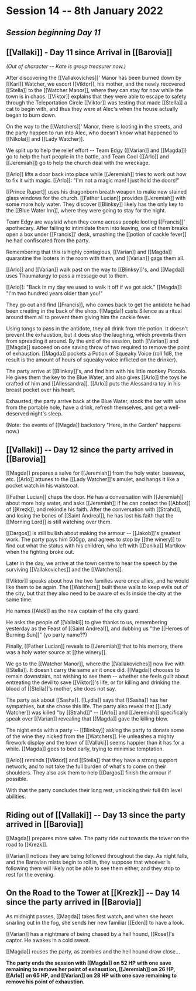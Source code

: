 # Session 14 -- 8th January 2022
## *Session beginning Day 11*

## [[Vallaki]] - Day 11 since Arrival in [[Barovia]]

*(Out of character -- Kate is group treasurer now.)*

After discovering the [[Vallakoviches]]' Manor has been burned down by [[Karl]] Watcher, we escort [[Viktor]], his mother, and the newly recovered [[Stella]] to the [[Watcher Manor]], where they can stay for now while the town is in chaos. [[Viktor]] explains that they were able to escape to safety through the Teleportation Circle [[Viktor]] was testing that made [[Stella]] a cat to begin with, and thus they were at Alec's when the house actually began to burn down.

On the way to the [[Watchers]]' Manor, there is looting in the streets, and the party happen to run into Alec, who doesn't know what happened to [[Nikolai]] and [[Lady Watcher]].

We split up to help the relief effort -- Team Edgy ([[Varian]] and [[Magda]]) go to help the hurt people in the battle, and Team Cool ([[Arlo]] and [[Jeremiah]]) go to help the church deal with the wreckage.

[[Arlo]] lifts a door back into place while [[Jeremiah]] tries to work out how to fix it with magic. [[Arlo]]: "I'm not a magic man! I just hold the doors!"

[[Prince Rupert]] uses his dragonborn breath weapon to make new stained glass windows for the church. [[Father Lucian]] provides [[Jeremiah]] with some more holy water. They discover [[Blinksy]] likely has the only key to the [[Blue Water Inn]], where they were going to stay for the night.

Team Edgy are waylaid when they come across people looting [[Francis]]' apothecary. After failing to intimidate them into leaving, one of them breaks open a box under [[Francis]]' desk, smashing the [[potion of cackle fever]] he had confiscated from the party.

Remembering that this is highly contagious, [[Varian]] and [[Magda]] quarantine the looters in the room with them, and [[Varian]] gags them all. 

[[Arlo]] and [[Varian]] walk past on the way to [[Blinksy]]'s, and [[Magda]] uses Thaumaturgy to pass a message out to them. 

[[Arlo]]: "Back in my day we used to walk it off if we got sick."
[[Magda]]: "I'm two hundred years older than you!"

They go out and find [[Francis]], who comes back to get the antidote he had been creating in the back of the shop. [[Magda]] casts Silence as a ritual around them all to prevent them giving him the cackle fever.

Using tongs to pass in the antidote, they all drink from the potion. It doesn't prevent the exhaustion, but it does stop the laughing, which prevents them from spreading it around. By the end of the session, both [[Varian]] and [[Magda]] succeed on one saving throw of two required to remove the point of exhaustion. [[Magda]] pockets a Potion of Squeaky Voice (roll 1d8, the result is the amount of hours of squeaky voice inflicted on the drinker).

The party arrive at [[Blinksy]]'s, and find him with his little monkey Piccolo. He gives them the key to the Blue Water, and also gives [[Arlo]] the toys he crafted of him and [[Allessandra]]. [[Arlo]] puts the Alessandra toy in his breast pocket over his heart.

Exhausted, the party arrive back at the Blue Water, stock the bar with wine from the portable hole, have a drink, refresh themselves, and get a well-deserved night's sleep.

(Note: the events of [[Magda]] backstory "Here, in the Garden" happens now.)


## [[Vallaki]] -- Day 12 since the party arrived in [[Barovia]]

[[Magda]] prepares a salve for [[Jeremiah]] from the holy water, beeswax, etc. [[Arlo]] attunes to the [[Lady Watcher]]'s amulet, and hangs it like a pocket watch in his waistcoat.

[[Father Lucian]] chaps the door. He has a conversation with [[Jeremiah]] about more holy water, and asks [[Jeremiah]] if he can contact the [[Abbot]] of [[Krezk]], and rekindle his faith. After the conversation with [[Strahd]], and losing the bones of [[Saint Andreal]], he has lost his faith that the [[Morning Lord]] is still watching over them.

[[Dargos]] is still bullish about making the armour -- [[Jakob]]'s greatest work. The party pays him 500gp, and agrees to stop by [[the winery]] to find out what the status with his children, who left with [[Danika]] Martikov when the fighting broke out.

Later in the day, we arrive at the town centre to hear the speech by the surviving [[Vallakoviches]] and the [[Watchers]].

[[Viktor]] speaks about how the two families were once allies, and he would like them to be again. The [[Watchers]] built these walls to keep evils out of the city, but that they also need to be aware of evils inside the city at the same time.

He names [[Alek]] as the new captain of the city guard.

He asks the people of [[Vallaki]] to give thanks to us, remembering yesterday as the Feast of [[Saint Andreal]], and dubbing us "the [[Heroes of Burning Sun]]" (yo party name??)

Finally, [[Father Lucian]] reveals to [[Jeremiah]] that to his memory, there was a holy water source at [[the winery]].

We go to the [[Watcher Manor]], where the [[Vallakoviches]] now live with [[Stella]]. It doesn't carry the same air it once did. [[Magda]] chooses to remain downstairs, not wishing to see them -- whether she feels guilt about entreating the devil to save [[Viktor]]'s life, or for killing and drinking the blood of [[Stella]]'s mother, she does not say.

The party ask about [[Sasha]]. [[Lydia]] says that [[Sasha]] has her sympathies, but she chose this life. The party also reveal that [[Lady Watcher]] was killed "by [[Strahd]]" -- [[Arlo]] and [[Jeremiah]] specifically speak over [[Varian]] revealing that [[Magda]] gave the killing blow.

The night ends with a party -- [[Blinksy]] asking the party to donate some of the wine they nicked from the [[Watchers]]. He unleashes a mighty firework display and the town of [[Vallaki]] seems happier than it has for a while. [[Magda]] goes to bed early, trying to minimise temptation.

[[Arlo]] reminds [[Viktor]] and [[Stella]] that they have a strong support network, and to not take the full burden of what's to come on their shoulders. They also ask them to help [[Dargos]] finish the armour if possible.

With that the party concludes their long rest, unlocking their full 6th level abilities. 

## Riding out of [[Vallaki]] -- Day 13 since the party arrived in [[Barovia]]

[[Magda]] prepares more salve. The party ride out towards the tower on the road to [[Krezk]].

[[Varian]] notices they are being followed throughout the day. As night falls, and the Barovian mists begin to roll in, they suppose that whoever is following them will likely not be able to see them either, and they stop to rest for the evening.

## On the Road to the Tower at [[Krezk]] -- Day 14 since the party arrived in [[Barovia]]

As midnight passes, [[Magda]] takes first watch, and when she hears snarling out in the fog, she sends her new familiar [[Eden]] to have a look.

[[Varian]] has a nightmare of being chased by a hell hound, [[Rose]]'s captor. He awakes in a cold sweat.

[[Magda]] rouses the party, as zombies and the hell hound draw close...

**The party ends the session with [[Magda]] on 52 HP with one save remaining to remove her point of exhaustion, [[Jeremiah]] on 26 HP, [[Arlo]] on 65 HP, and [[Varian]] on 28 HP with one save remaining to remove his point of exhaustion.**
